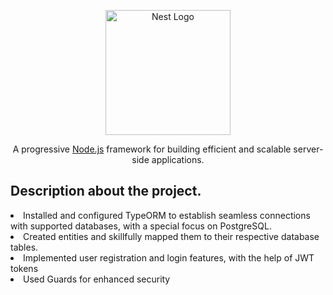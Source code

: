 <p align="center">
  <a href="http://nestjs.com/" target="blank"><img src="https://nestjs.com/img/logo-small.svg" width="200" alt="Nest Logo" /></a>
</p>

[circleci-image]: https://img.shields.io/circleci/build/github/nestjs/nest/master?token=abc123def456
[circleci-url]: https://circleci.com/gh/nestjs/nest

  <p align="center">A progressive <a href="http://nodejs.org" target="_blank">Node.js</a> framework for building efficient and scalable server-side applications.</p>
    <p align="center">

## Description about the project.
<li>Installed and configured TypeORM to establish seamless connections with supported databases, with a special focus on PostgreSQL.</li>
<li>Created entities and skillfully mapped them to their respective database tables.</li>
<li>Implemented user registration and login features, with the help of JWT tokens</li>
<li>Used Guards for enhanced security</li>


